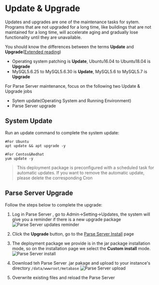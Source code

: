 # Update & Upgrade

Updates and upgrades are one of the maintenance tasks for sytem. Programs that are not upgraded for a long time, like buildings that are not maintained for a long time, will accelerate aging and gradually lose functionality until they are unavailable.

You should know the differences between the terms **Update** and **Upgrade**([Extended reading](https://support.websoft9.com/docs/faq/tech-upgrade.html#update-vs-upgrade))
- Operating system patching is **Update**, Ubuntu16.04 to Ubuntu18.04 is **Upgrade**
- MySQL5.6.25 to MySQL5.6.30 is **Update**, MySQL5.6 to MySQL5.7 is **Upgrade**

For Parse Server  maintenance, focus on the following two Update & Upgrade jobs

- Sytem update(Operating System and Running Environment) 
- Parse Server  upgrade 

## System Update

Run an update command to complete the system update:

``` shell
#For Ubuntu
apt update && apt upgrade -y

#For Centos&Redhat
yum update -y
```
> This deployment package is preconfigured with a scheduled task for automatic updates. If you want to remove the automatic update, please delete the corresponding Cron

## Parse Server  Upgrade

Follow the steps below to complete the upgrade:

1. Log in Parse Server , go to Admin->Setting->Updates, the system will give you a reminder if there is a new upgrade package
![Parse Server  updates reminder](https://libs.websoft9.com/Websoft9/DocsPicture/en/metabase/metabase-updatereminder-websoft9.png)

2. Click the **Upgrade** button, go to the [Parse Server  Install](https://metabase.com/start/) page

3. The deployment package we provide is in the jar package installation mode, so on the installation page we select the **Custom install** mode.
![Parse Server  install](https://libs.websoft9.com/Websoft9/DocsPicture/zh/metabase/metabase-updatedl-websoft9.png)

3. Download teh Parse Server .jar pakage and upload to your instance's directory `/data/wwwroot/metabase`
![Parse Server  upload](https://libs.websoft9.com/Websoft9/DocsPicture/zh/metabase/metabase-updatereplace-websoft9.png)

4. Overwrite existing files and reload the Parse Server 